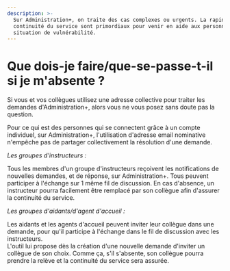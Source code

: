 ```yaml
---
description: >-
  Sur Administration+, on traite des cas complexes ou urgents. La rapidité et la
  continuité du service sont primordiaux pour venir en aide aux personnes en
  situation de vulnérabilité.
---
```


# Que dois-je faire/que-se-passe-t-il si je m'absente ?

Si vous et vos collègues utilisez une adresse collective pour traiter les demandes d'Administration+, alors vous ne vous posez sans doute pas la question. 

Pour ce qui est des personnes qui se connectent grâce à un compte individuel, sur Administration+, l'utilisation d'adresse email nominative n'empêche pas de partager collectivement la résolution d'une demande. 

_Les groupes d'instructeurs :_ 

Tous les membres d'un groupe d'instructeurs reçoivent les notifications de nouvelles demandes, et de réponse, sur Administration+. Tous peuvent participer à l'échange sur 1 même fil de discussion. En cas d'absence, un instructeur pourra facilement être remplacé par son collègue afin d'assurer la continuité du service.   
  
_Les groupes d'aidants/d'agent d'accueil :_ 

Les aidants et les agents d'accueil peuvent inviter leur collègue dans une demande, pour qu'il participe à l'échange dans le fil de discussion avec les instructeurs.   
L'outil lui propose dès la création d'une nouvelle demande d'inviter un collègue de son choix. Comme ça, s'il s'absente, son collègue pourra prendre la relève et la continuité du service sera assurée. 

  
  


